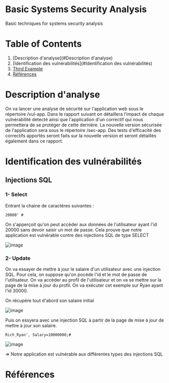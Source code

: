 # Basic Systems Security Analysis
Basic techniques for systems security analysis

# Table of Contents
1. [Description d'analyse](#Description d'analyse)
2. [Identification des vulnérabilités](#Identification des vulnérabilités)
3. [Third Example](#third-example)
4. [Références](#Références)

# Description d'analyse

On va lancer une analyse de sécurité sur l'application web sous le répertoire /vul-app. Dans le rapport suivant on détaillera l'impact de chaque vulnérabilité detecté ainsi que l'application d'un correctif qui nous permettera de se protéger de cette dernière. La nouvelle version sécurisée de l'application sera sous le répertoire /sec-app. Des tests d'efficacité des correctifs apportés seront faits sur la nouvelle version et seront détaillés également dans ce rapport.

# Identification des vulnérabilités

## Injections SQL

### 1- Select

Entrant la chaine de caractères suivantes : 

``` 20000' # ```

On s'apperçoit qu'on peut accèder aux données de l'utilisateur ayant l'id 20000 sans devoir saisir un mot de passe. Cela prouve que notre application est vulnérable contre des injections SQL de type SELECT

![image](https://user-images.githubusercontent.com/114408910/206226217-bf16b4c3-28b4-433b-be57-656588fd91a3.png)

### 2- Update

On va essayer de mettre à jour le salaire d'un utilisateur avec une injection SQL. Pour cela, on suppose qu'on pocéde l'id et le mot de passe de l'utilisateur. On va accèder au profil de l'utilisateur et on va se mettre sur la page de la mise à jour du profil. On va exécuter cet exemple sur Ryan ayant l'id 30000.

On récupére tout d'abord son salaire initial

![image](https://user-images.githubusercontent.com/114408910/206229400-fd7278a9-bfad-4ee6-946a-f93433343f91.png)

Puis on essyera avec une injection SQL à partir de la page de mise à jour de mettre à jour son salaire.

``` Rich_Ryan', Salary=10000000;# ```

![image](https://user-images.githubusercontent.com/114408910/206233299-a98c7465-f347-48fc-bcbb-379c7f843291.png)

=> Notre application est vulnérable aux différentes types des injections SQL

# Références
